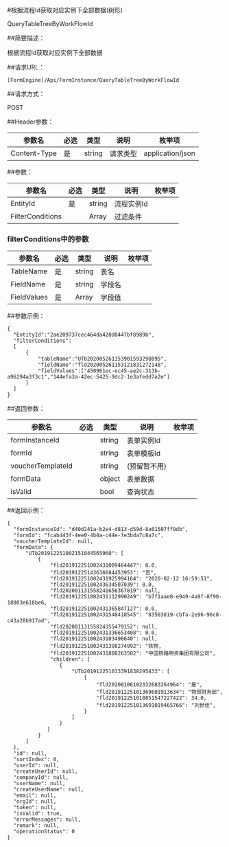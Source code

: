 ﻿#根据流程Id获取对应实例下全部数据(树形)

QueryTableTreeByWorkFlowId

##简要描述：

根据流程Id获取对应实例下全部数据

##请求URL：

    [FormEngine]/Api/FormInstance/QueryTableTreeByWorkFlowId

##请求方式：

POST

##Header参数：

  参数名 | 必选  | 类型  | 说明  | 枚举项  
 ------------ | ------------ | ------------ | ------------ | ------------ 
 Content-Type  |  是 | string  |  请求类型 | application/json  

##参数：

|  参数名 | 必选  | 类型  | 说明  | 枚举项  |
| ------------ | ------------ | ------------ | ------------ | ------------ |
| EntityId  | 是  | string  | 流程实例Id  |   |
| FilterConditions  |   | Array  | 过滤条件  |   |

### filterConditions中的参数

|  参数名 | 必选  | 类型  | 说明  | 枚举项  |
| ------------ | ------------ | ------------ | ------------ | ------------ |
| TableName  | 是  | string  | 表名  |   |
| FieldName  | 是  | string  | 字段名  |   |
| FieldValues  | 是  | Array  | 字段值  |   |

##参数示例：

    {
      "EntityId":"2ae209737cec464da420d8447bf8989b",
      "filterConditions":
      [
          {
              "tableName":"UTb202005261153901593298095",
              "fieldName":"fld202005261153121831272148",
              "fieldValues":["450961ec-ec45-ae2c-313b-a96294a3f3c1","144efa3a-42ec-5425-9dc2-1e3afedd7a2e"]
          }
      ]
    }

##返回参数：

  参数名 | 必选  | 类型  | 说明  | 枚举项  |
 ------------ | ------------ | ------------ | ------------ | ------------ 
formInstanceId||string|表单实例Id|    
formId||string|表单模板Id|   
voucherTemplateId||string|(预留暂不用)|   
formData||object|表单数据|    
isValid||bool|查询状态|       

##返回示例：

    {
      "formInstanceId": "d40d241a-b2e4-d813-d59d-8a01507ff9db",
      "formId": "fcabd43f-4ee0-4b4a-c44e-fe3bda7c8a7c",
      "voucherTemplateId": null,
      "formData": {
          "UTb201912251002151044565960": [
              {
                  "fld201912251002431009464447": 0.0,
                  "fld20191225143636684453953": "否",
                  "fld201912251002431925994164": "2020-02-12 16:59:51",
                  "fld20191225100243634507039": 0.0,
                  "fld202001131558241656367819": null,
                  "fld201912251002431112990249": "b7f1aae0-e949-4a9f-8f90-18003e618be6,
                  "fld201912251002431365847127": 0.0,
                  "fld201912251002431548418545": "83503819-cbfa-2e96-96c8-c43a28b917ad",
                  "fld20200113155824355479152": null,
                  "fld201912251002431336653408": 0.0,
                  "fld20191225100243103496640": null,
                  "fld201912251002431398274992": "铁物,
                  "fld201912251002431808263502": "中国铁路物资集团有限公司",
                  "children": [
                     {
                         "UTb201912251013391838295433": [
                             {
                                 "fld20200106102332683264964": "是",
                                 "fld20191225101369601913634": "物贸财务部",
                                 "fld201912251018851547227422": 34.0,
                                 "fld201912251013691019465766": "刘世佳",
                             }
                         ]
                     }
                 ]
              }
          ]
      },
      "id": null,
      "sortIndex": 0,
      "userId": null,
      "createUserId": null,
      "companyId": null,
      "userName": null,
      "createUserName": null,
      "email": null,
      "orgId": null,
      "token": null,
      "isValid": true,
      "errorMessages": null,
      "remark": null,
      "operationStatus": 0
    }
